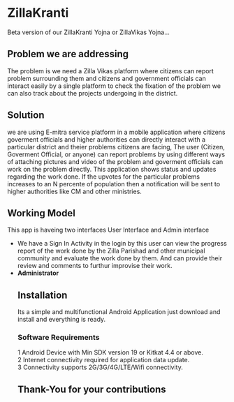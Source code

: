 # ZillaKranti
Beta version of our ZillaKranti Yojna or ZillaVikas Yojna...

## Problem we are addressing
The problem is we need a Zilla Vikas platform where citizens can report problem surrounding them and citizens and government officials can interact easily by a single platform to check the fixation of the problem we can also track about the projects undergoing in the district.

## Solution
we are using E-mitra service platform in a mobile application where citizens goverment officials and higher authorities can directly interact with a particular district and theier problems citizens are facing, The user (Citizen, Goverment Official, or anyone) can report problems by using different ways of attaching pictures and video of the problem and goverment officials can work on the problem directly. This application shows status and updates regarding the work done.
If the upvotes for the particular problems increases to an N percente of population then a notification will be sent to higher authorities like CM and other ministries.

## Working Model
This app is haveing two interfaces User Interface and Admin interface
<ul type=bullet">
<li>We have a Sign In Activity in the login by this user can view the progress report of the work done by the Zilla Parishad and other municipal community and evaluate the work done by them. And can provide their review and comments to furthur improvise their work.</li>
<li><b>Administrator</b><brFirst of all we will login this as a administrator in this we can create the task and can check and update the progress report and we can also view the reviews of the users and can improvise the zilla.
</ul>

## Installation
Its a simple and multifunctional Android Application just download and install and everything is ready.

### Software Requirements
1 Android Device with Min SDK version 19 or Kitkat 4.4 or above.<br>
2 Internet connectivity required for application data update.<br>
3 Connectivity supports 2G/3G/4G/LTE/Wifi connectivity.<br>

## Thank-You for your contributions
